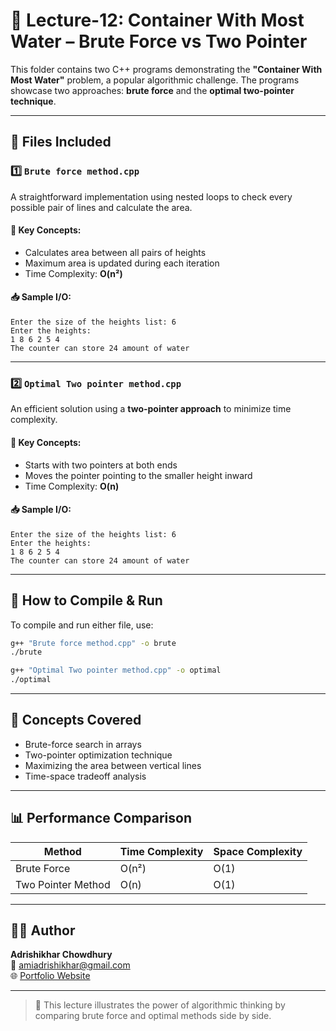 # 🚰 Lecture-12: Container With Most Water – Brute Force vs Two Pointer

This folder contains two C++ programs demonstrating the **"Container With Most Water"** problem, a popular algorithmic challenge. The programs showcase two approaches: **brute force** and the **optimal two-pointer technique**.

---

## 📂 Files Included

### 1️⃣ `Brute force method.cpp`
A straightforward implementation using nested loops to check every possible pair of lines and calculate the area.

#### 🔹 Key Concepts:
- Calculates area between all pairs of heights
- Maximum area is updated during each iteration
- Time Complexity: **O(n²)**

#### 📥 Sample I/O:
```
Enter the size of the heights list: 6
Enter the heights:
1 8 6 2 5 4
The counter can store 24 amount of water
```

---

### 2️⃣ `Optimal Two pointer method.cpp`
An efficient solution using a **two-pointer approach** to minimize time complexity.

#### 🔹 Key Concepts:
- Starts with two pointers at both ends
- Moves the pointer pointing to the smaller height inward
- Time Complexity: **O(n)**

#### 📥 Sample I/O:
```
Enter the size of the heights list: 6
Enter the heights:
1 8 6 2 5 4
The counter can store 24 amount of water
```

---

## 🚀 How to Compile & Run

To compile and run either file, use:

```bash
g++ "Brute force method.cpp" -o brute
./brute

g++ "Optimal Two pointer method.cpp" -o optimal
./optimal
```

---

## 🧠 Concepts Covered

- Brute-force search in arrays
- Two-pointer optimization technique
- Maximizing the area between vertical lines
- Time-space tradeoff analysis

---

## 📊 Performance Comparison

| Method              | Time Complexity | Space Complexity |
|---------------------|-----------------|------------------|
| Brute Force         | O(n²)           | O(1)             |
| Two Pointer Method  | O(n)            | O(1)             |

---

## 👨‍💻 Author

**Adrishikhar Chowdhury**  
📧 amiadrishikhar@gmail.com  
🌐 [Portfolio Website](https://adrishikharchowdhury.glitch.me)

---

> 🧪 This lecture illustrates the power of algorithmic thinking by comparing brute force and optimal methods side by side.
